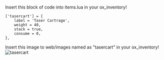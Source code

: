 Insert this block of code into items.lua in your ox_inventory!
```
['tasercart'] = {
    label = 'Taser Cartrage',
    weight = 40,
    stack = true,
    consume = 0,
},
```

Insert this image to web/images named as "tasercart" in your ox_inventory!
![tasercart](https://github.com/user-attachments/assets/89197b41-c82f-4486-9148-ccc0c9a406d3)
